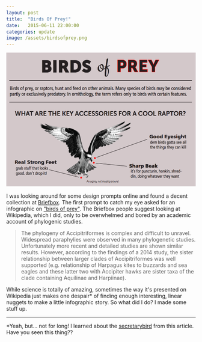 ```yaml
---
layout: post
title:  "Birds Of Prey!"
date:   2015-06-11 22:00:00
categories: update
image: /assets/birdsofprey.png
---
```


[![Birds of prey](/assets/birdsofprey.png)](/projects/birdsofprey.pdf)


I was looking around for some design prompts online and found a decent collection at [Briefbox](http://briefbox.me). The first prompt to catch my eye asked for an infographic on ["birds of prey"](http://briefbox.me/design-brief/birds-of-prey-infographic/). The Briefbox people suggest looking at Wikipedia, which I did, only to be overwhelmed and bored by an academic account of phylogenic studies.

>The phylogeny of Accipitriformes is complex and difficult to unravel. Widespread paraphylies were observed in many phylogenetic studies. Unfortunately more recent and detailed studies are shown similar results. However, according to the findings of a 2014 study, the sister relationship between larger clades of Accipitriformes was well supported (e.g. relationship of Harpagus kites to buzzards and sea eagles and these latter two with Accipiter hawks are sister taxa of the clade containing Aquilinae and Harpiinae).

While science is totally of amazing, sometimes the way it's presented on Wikipedia just makes one despair* of finding enough interesting, linear nuggets to make a little infographic story. So what did I do? I made some stuff up.

********
*Yeah, but... not for long! I learned about the [secretarybird](https://en.wikipedia.org/wiki/Secretarybird) from this article. Have you seen this thing??



